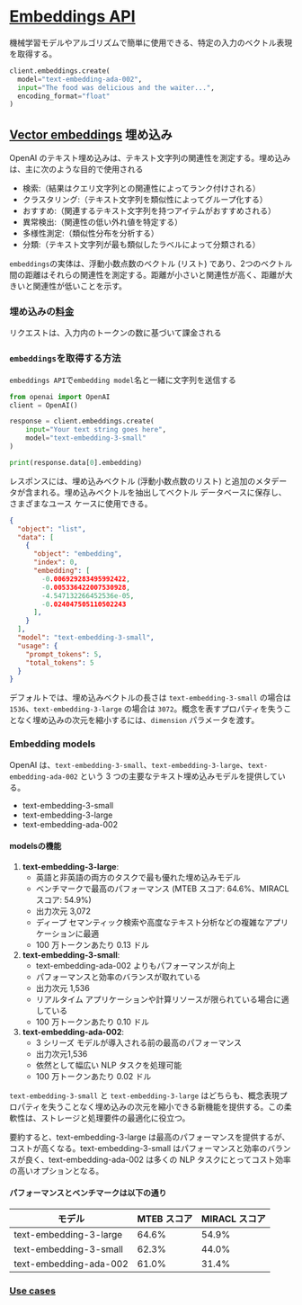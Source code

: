 # [Embeddings API](https://platform.openai.com/docs/api-reference/embeddings)

機械学習モデルやアルゴリズムで簡単に使用できる、特定の入力のベクトル表現を取得する。

```py
client.embeddings.create(
  model="text-embedding-ada-002",
  input="The food was delicious and the waiter...",
  encoding_format="float"
)
```

## [Vector embeddings](https://platform.openai.com/docs/guides/embeddings) 埋め込み

OpenAI のテキスト埋め込みは、テキスト文字列の関連性を測定する。埋め込みは、主に次のような目的で使用される

- 検索:（結果はクエリ文字列との関連性によってランク付けされる）
- クラスタリング:（テキスト文字列を類似性によってグループ化する）
- おすすめ:（関連するテキスト文字列を持つアイテムがおすすめされる）
- 異常検出:（関連性の低い外れ値を特定する）
- 多様性測定:（類似性分布を分析する）
- 分類:（テキスト文字列が最も類似したラベルによって分類される）

`embeddings`の実体は、浮動小数点数のベクトル (リスト) であり、2つのベクトル間の距離はそれらの関連性を測定する。距離が小さいと関連性が高く、距離が大きいと関連性が低いことを示す。

### 埋め込みの[料金](https://openai.com/ja-JP/api/pricing/)

リクエストは、入力内のトークンの数に基づいて課金される

### `embeddings`を取得する方法

`embeddings API`で`embedding model`名と一緒に文字列を送信する

```py
from openai import OpenAI
client = OpenAI()

response = client.embeddings.create(
    input="Your text string goes here",
    model="text-embedding-3-small"
)

print(response.data[0].embedding)
```

レスポンスには、埋め込みベクトル (浮動小数点数のリスト) と追加のメタデータが含まれる。埋め込みベクトルを抽出してベクトル データベースに保存し、さまざまなユース ケースに使用できる。

```json
{
  "object": "list",
  "data": [
    {
      "object": "embedding",
      "index": 0,
      "embedding": [
        -0.006929283495992422,
        -0.005336422007530928,
        -4.547132266452536e-05,
        -0.024047505110502243
      ],
    }
  ],
  "model": "text-embedding-3-small",
  "usage": {
    "prompt_tokens": 5,
    "total_tokens": 5
  }
}
```

デフォルトでは、埋め込みベクトルの長さは `text-embedding-3-small` の場合は `1536`、`text-embedding-3-large` の場合は `3072`。概念を表すプロパティを失うことなく埋め込みの次元を縮小するには、`dimension` パラメータを渡す。

### Embedding models

OpenAI は、`text-embedding-3-small`、`text-embedding-3-large`、`text-embedding-ada-002` という 3 つの主要なテキスト埋め込みモデルを提供している。

- text-embedding-3-small
- text-embedding-3-large
- text-embedding-ada-002

#### modelsの機能

1. **text-embedding-3-large**:
   - 英語と非英語の両方のタスクで最も優れた埋め込みモデル
   - ベンチマークで最高のパフォーマンス (MTEB スコア: 64.6%、MIRACL スコア: 54.9%)
   - 出力次元 3,072
   - ディープ セマンティック検索や高度なテキスト分析などの複雑なアプリケーションに最適
   - 100 万トークンあたり 0.13 ドル
2. **text-embedding-3-small**:
   - text-embedding-ada-002 よりもパフォーマンスが向上
   - パフォーマンスと効率のバランスが取れている
   - 出力次元 1,536
   - リアルタイム アプリケーションや計算リソースが限られている場合に適している
   - 100 万トークンあたり 0.10 ドル
3. **text-embedding-ada-002**:
   - 3 シリーズ モデルが導入される前の最高のパフォーマンス
   - 出力次元1,536
   - 依然として幅広い NLP タスクを処理可能
   - 100 万トークンあたり 0.02 ドル

`text-embedding-3-small` と `text-embedding-3-large` はどちらも、概念表現プロパティを失うことなく埋め込みの次元を縮小できる新機能を提供する。この柔軟性は、ストレージと処理要件の最適化に役立つ。

要約すると、text-embedding-3-large は最高のパフォーマンスを提供するが、コストが高くなる。text-embedding-3-small はパフォーマンスと効率のバランスが良く、text-embedding-ada-002 は多くの NLP タスクにとってコスト効率の高いオプションとなる。

#### パフォーマンスとベンチマークは以下の通り

| モデル                 | MTEB スコア | MIRACL スコア |
| ---------------------- | ----------- | ------------- |
| text-embedding-3-large | 64.6%       | 54.9%         |
| text-embedding-3-small | 62.3%       | 44.0%         |
| text-embedding-ada-002 | 61.0%       | 31.4%         |

### [Use cases](https://platform.openai.com/docs/guides/embeddings#use-cases)
